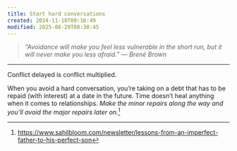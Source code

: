 ```yaml
---
title: Start hard conversations
created: 2024-11-18T09:16:49
modified: 2025-08-29T08:30:45
---
```


> _“Avoidance will make you feel less vulnerable in the short run, but it will never make you less afraid.” — Brené Brown_

---

Conflict delayed is conflict multiplied.

When you avoid a hard conversation, you’re taking on a debt that has to be repaid (with interest) at a date in the future. Time doesn’t heal anything when it comes to relationships. _Make the minor repairs along the way and you’ll avoid the major repairs later on._[^1]

[^1]: <https://www.sahilbloom.com/newsletter/lessons-from-an-imperfect-father-to-his-perfect-son>
